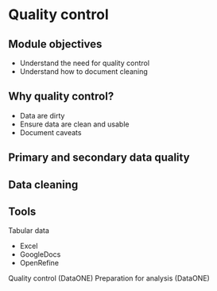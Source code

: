 # Quality control
## Module objectives
- Understand the need for quality control
- Understand how to document cleaning 

## Why quality control?
- Data are dirty
- Ensure data are clean and usable
- Document caveats

## Primary and secondary data quality



## Data cleaning
## Tools
Tabular data

- Excel
- GoogleDocs
- OpenRefine

Quality control (DataONE)
Preparation for analysis (DataONE)